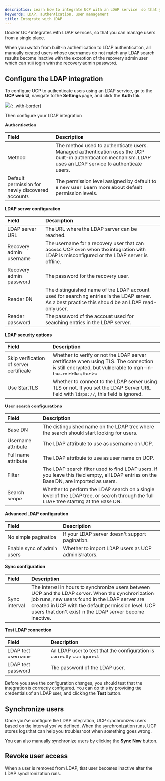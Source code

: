 ```yaml
---
description: Learn how to integrate UCP with an LDAP service, so that you can manage users from a single place.
keywords: LDAP, authentication, user management
title: Integrate with LDAP
---
```

Docker UCP integrates with LDAP services, so that you can manage users from a single place.

When you switch from built-in authentication to LDAP authentication, all manually created users whose usernames do not match any LDAP search results become inactive with the exception of the recovery admin user which can still login with the recovery admin password.

## Configure the LDAP integration

To configure UCP to authenticate users using an LDAP service, go to the **UCP web UI**, navigate to the **Settings** page, and click the **Auth** tab.

![](../images/ldap-integration-1.png){: .with-border}

Then configure your LDAP integration.

**Authentication**

| Field                                            | Description                                                                                                                                                    |
|:------------------------------------------------ |:-------------------------------------------------------------------------------------------------------------------------------------------------------------- |
| Method                                           | The method used to authenticate users. Managed authentication uses the UCP built-in authentication mechanism. LDAP uses an LDAP service to authenticate users. |
| Default permission for newly discovered accounts | The permission level assigned by default to a new user. Learn more about default permission levels.                                                            |

**LDAP server configuration**

| Field                   | Description                                                                                                                                         |
|:----------------------- |:--------------------------------------------------------------------------------------------------------------------------------------------------- |
| LDAP server URL         | The URL where the LDAP server can be reached.                                                                                                       |
| Recovery admin username | The username for a recovery user that can access UCP even when the integration with LDAP is misconfigured or the LDAP server is offline.            |
| Recovery admin password | The password for the recovery user.                                                                                                                 |
| Reader DN               | The distinguished name of the LDAP account used for searching entries in the LDAP server. As a best practice this should be an LDAP read-only user. |
| Reader password         | The password of the account used for searching entries in the LDAP server.                                                                          |

**LDAP security options**

| Field                                   | Description                                                                                                                                          |
|:--------------------------------------- |:---------------------------------------------------------------------------------------------------------------------------------------------------- |
| Skip verification of server certificate | Whether to verify or not the LDAP server certificate when using TLS. The connection is still encrypted, but vulnerable to man-in-the-middle attacks. |
| Use StartTLS                            | Whether to connect to the LDAP server using TLS or not. If you set the LDAP Server URL field with `ldaps://`, this field is ignored.                 |

**User search configurations**

| Field               | Description                                                                                                                            |
|:------------------- |:-------------------------------------------------------------------------------------------------------------------------------------- |
| Base DN             | The distinguished name on the LDAP tree where the search should start looking for users.                                               |
| Username attribute  | The LDAP attribute to use as username on UCP.                                                                                          |
| Full name attribute | The LDAP attribute to use as user name on UCP.                                                                                         |
| Filter              | The LDAP search filter used to find LDAP users. If you leave this field empty, all LDAP entries on the Base DN, are imported as users. |
| Search scope        | Whether to perform the LDAP search on a single level of the LDAP tree, or search through the full LDAP tree starting at the Base DN.   |

**Advanced LDAP configuration**

| Field                      | Description                                         |
|:-------------------------- |:--------------------------------------------------- |
| No simple pagination       | If your LDAP server doesn't support pagination.     |
| Enable sync of admin users | Whether to import LDAP users as UCP administrators. |

**Sync configuration**

| Field         | Description                                                                                                                                                                                                                                                            |
|:------------- |:---------------------------------------------------------------------------------------------------------------------------------------------------------------------------------------------------------------------------------------------------------------------- |
| Sync interval | The interval in hours to synchronize users between UCP and the LDAP server. When the synchronization job runs, new users found in the LDAP server are created in UCP with the default permission level. UCP users that don't exist in the LDAP server become inactive. |

**Test LDAP connection**

| Field              | Description                                                          |
|:------------------ |:-------------------------------------------------------------------- |
| LDAP test username | An LDAP user to test that the configuration is correctly configured. |
| LDAP test password | The password of the LDAP user.                                       |

Before you save the configuration changes, you should test that the integration is correctly configured. You can do this by providing the credentials of an LDAP user, and clicking the **Test** button.

## Synchronize users

Once you've configure the LDAP integration, UCP synchronizes users based on the interval you've defined. When the synchronization runs, UCP stores logs that can help you troubleshoot when something goes wrong.

You can also manually synchronize users by clicking the **Sync Now** button.

## Revoke user access

When a user is removed from LDAP, that user becomes inactive after the LDAP synchronization runs.